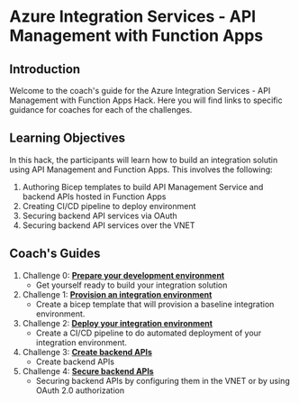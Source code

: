 # Azure Integration Services - API Management with Function Apps

## Introduction
Welcome to the coach's guide for the Azure Integration Services - API Management with Function Apps Hack. Here you will find links to specific guidance for coaches for each of the challenges.

## Learning Objectives
In this hack, the participants will learn how to build an integration solutin using API Management and Function Apps.  This involves the following:

1. Authoring Bicep templates to build API Management Service and backend APIs hosted in Function Apps
2. Creating CI/CD pipeline to deploy environment
3. Securing backend API services via OAuth
4. Securing backend API services over the VNET

## Coach's Guides
1. Challenge 0: **[Prepare your development environment](Solution-00.md)**
   - Get yourself ready to build your integration solution
2. Challenge 1: **[Provision an integration environment](Solution-01.md)**
   - Create a bicep template that will provision a baseline integration environment.
3. Challenge 2: **[Deploy your integration environment](Solution-02.md)**
   - Create a CI/CD pipeline to do automated deployment of your integration environment.
4. Challenge 3: **[Create backend APIs](Solution-03.md)**
   - Create backend APIs
5. Challenge 4: **[Secure backend APIs](Solution-04.md)**
   - Securing backend APIs by configuring them in the VNET or by using OAuth 2.0 authorization